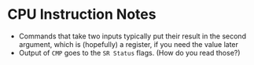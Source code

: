 # CPU Instruction Notes

* Commands that take two inputs typically put their result in the second argument, which is (hopefully) a register, if you need the value later
* Output of `CMP` goes to the `SR Status` flags. (How do you read those?)
